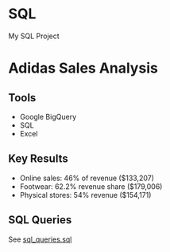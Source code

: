 # SQL
My SQL Project 

# Adidas Sales Analysis

## Tools
- Google BigQuery
- SQL
- Excel

## Key Results
- Online sales: 46% of revenue ($133,207)
- Footwear: 62.2% revenue share ($179,006) 
- Physical stores: 54% revenue ($154,171)

## SQL Queries
See [sql_queries.sql](https://console.cloud.google.com/bigquery?ws=!1m7!1m6!12m5!1m3!1sdac5bigquery-470119!2sus-central1!3s78cc40f4-c968-45b1-a975-73a56f841f4a!2e1)

